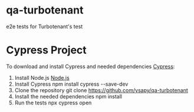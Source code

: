 # qa-turbotenant
e2e tests for Turbotenant's test

# Cypress Project

To download and install Cypress and needed dependencies [Cypress](https://www.cypress.io/):

1. Install Node.js [Node.js](https://nodejs.org/)
2. Install Cypress 
    npm install cypress --save-dev
3. Clone the repository
    git clone https://github.com/ysapy/qa-turbotenant
4. Install the needed dependencies
    npm install
5. Run the tests
    npx cypress open